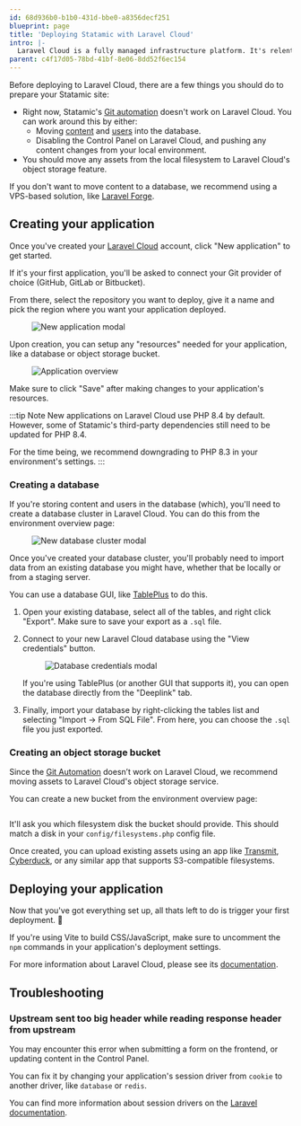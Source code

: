 ```yaml
---
id: 68d936b0-b1b0-431d-bbe0-a8356decf251
blueprint: page
title: 'Deploying Statamic with Laravel Cloud'
intro: |-
  Laravel Cloud is a fully managed infrastructure platform. It's relentlessly optimized for Laravel and PHP. It's our favorite way to deploy Statamic sites that need to scale.
parent: c4f17d05-78bd-41bf-8e06-8dd52f6ec154
---
```

Before deploying to Laravel Cloud, there are a few things you should do to prepare your Statamic site:

* Right now, Statamic's [Git automation](/git-automation) doesn't work on Laravel Cloud. You can work around this by either:
   * Moving [content](/tips/storing-content-in-a-database) and [users](https://statamic.dev/tips/storing-users-in-a-database) into the database.
   * Disabling the Control Panel on Laravel Cloud, and pushing any content changes from your local environment. 
* You should move any assets from the local filesystem to Laravel Cloud's object storage feature.

If you don't want to move content to a database, we recommend using a VPS-based solution, like [Laravel Forge](/deploying/laravel-forge).


## Creating your application

Once you've created your [Laravel Cloud](https://app.laravel.cloud) account, click "New application" to get started.

If it's your first application, you'll be asked to connect your Git provider of choice (GitHub, GitLab or Bitbucket).

From there, select the repository you want to deploy, give it a name and pick the region where you want your application deployed.

<figure>
    <img src="/img/deployment-cloud-new-application.png" alt="New application modal">
</figure>

Upon creation, you can setup any "resources" needed for your application, like a database or object storage bucket.

<figure>
    <img src="/img/deployment-cloud-project-overview.png" alt="Application overview">
</figure>

Make sure to click "Save" after making changes to your application's resources.

:::tip Note
New applications on Laravel Cloud use PHP 8.4 by default. However, some of Statamic's third-party dependencies still need to be updated for PHP 8.4.

For the time being, we recommend downgrading to PHP 8.3 in your environment's settings.
:::

### Creating a database

If you're storing content and users in the database (which), you'll need to create a database cluster in Laravel Cloud. You can do this from the environment overview page:

<figure>
    <img src="/img/deployment-cloud-new-database-cluster.png" alt="New database cluster modal">
</figure>

Once you've created your database cluster, you'll probably need to import data from an existing database you might have, whether that be locally or from a staging server.

You can use a database GUI, like [TablePlus](https://tableplus.com/) to do this.

1. Open your existing database, select all of the tables, and right click "Export". Make sure to save your export as a `.sql` file.
2. Connect to your new Laravel Cloud database using the "View credentials" button.

	<figure>
    	<img src="/img/deployment-cloud-db-credentials.png" alt="Database credentials modal">
	</figure>

	If you're using TablePlus (or another GUI that supports it), you can open the database directly from the "Deeplink" tab.    
3. Finally, import your database by right-clicking the tables list and selecting "Import -> From SQL File". From here, you can choose the `.sql` file you just exported.


### Creating an object storage bucket

Since the [Git Automation](/git-automation) doesn’t work on Laravel Cloud, we recommend moving assets to Laravel Cloud's object storage service.

You can create a new bucket from the environment overview page:

<figure>
    <img src="/img/deployment-cloud-new-bucket.png" alt="">
</figure>

It'll ask you which filesystem disk the bucket should provide. This should match a disk in your `config/filesystems.php` config file. 

Once created, you can upload existing assets using an app like [Transmit](https://panic.com/transmit/), [Cyberduck](https://cyberduck.io/), or any similar app that supports S3-compatible filesystems.

## Deploying your application

Now that you've got everything set up, all thats left to do is trigger your first deployment. 🚀

If you're using Vite to build CSS/JavaScript, make sure to uncomment the `npm` commands in your application's deployment settings.

For more information about Laravel Cloud, please see its [documentation](https://cloud.laravel.com/docs).


## Troubleshooting

### Upstream sent too big header while reading response header from upstream

You may encounter this error when submitting a form on the frontend, or updating content in the Control Panel.

You can fix it by changing your application's session driver from `cookie` to another driver, like `database` or `redis`. 

You can find more information about session drivers on the [Laravel documentation](https://laravel.com/docs/12.x/session#introduction).